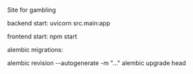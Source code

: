 Site for gambling

backend start:
uvicorn src.main:app

frontend start:
npm start

alembic migrations:

alembic revision --autogenerate -m "..."
alembic upgrade head

